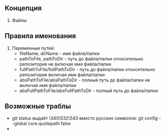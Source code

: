 ## Концепция
1. Файлы


## Правила именования
1. Переменные путей: 
    - fileName, dirName - имя файла/папки
    - pathToFile, pathToDir - путь до файла/папки относительно репозитория не включая имя файла/папки
    - fullPathToFile/fullPathToDir - путь до файла/папки относительно репозитория включая имя файла/папки
    - absPathToFile/absPathToDir - полный путь до файла/папки не включая имя файла/папки
    - absFullPathToFile/absFullPathToDir - полный путь до файла/папки

## Возможные траблы
 - git status выдаёт \340\532\543 вместо русских символов: git config --global core.quotepath false
 - 
